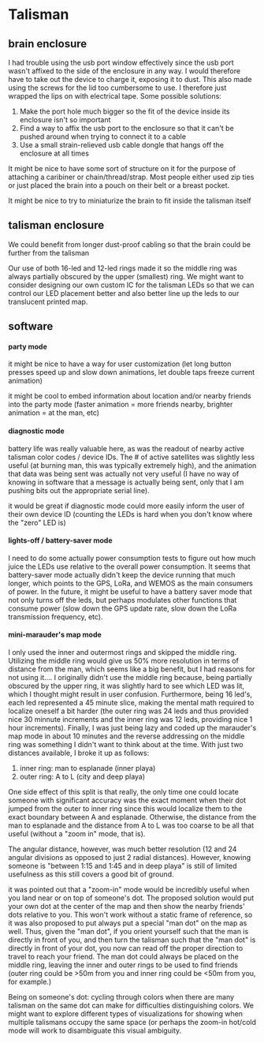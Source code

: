 # Talisman

## brain enclosure

I had trouble using the usb port window effectively since the usb port wasn't affixed to the side of the enclosure in any way. I would therefore have to take out the device to charge it, exposing it to dust. This also made using the screws for the lid too cumbersome to use. I therefore just wrapped the lips on with electrical tape. Some possible solutions:
1) Make the port hole much bigger so the fit of the device inside its enclosure isn't so important
2) Find a way to affix the usb port to the enclosure so that it can't be pushed around when trying to connect it to a cable
3) Use a small strain-relieved usb cable dongle that hangs off the enclosure at all times

It might be nice to have some sort of structure on it for the purpose of attaching a caribiner or chain/thread/strap. Most people either used zip ties or just placed the brain into a pouch on their belt or a breast pocket. 

It might be nice to try to miniaturize the brain to fit inside the talisman itself

## talisman enclosure

We could benefit from longer dust-proof cabling so that the brain could be further from the talisman

Our use of both 16-led and 12-led rings made it so the middle ring was always partially obscured by the upper (smallest) ring. We might want to consider designing our own custom IC for the talisman LEDs so that we can control our LED placement better and also better line up the leds to our translucent printed map. 

## software

#### party mode

it might be nice to have a way for user customization (let long button presses speed up and slow down animations, let double taps freeze current animation)

it might be cool to embed information about location and/or nearby friends into the party mode (faster animation = more friends nearby, brighter animation = at the man, etc)

#### diagnostic mode

battery life was really valuable here, as was the readout of nearby active talisman color codes / device IDs. The # of active satellites was slightly less useful (at burning man, this was typically extremely high), and the animation that data was being sent was actually not very useful (I have no way of knowing in software that a message is actually being sent, only that I am pushing bits out the appropriate serial line). 

it would be great if diagnostic mode could more easily inform the user of their own device ID (counting the LEDs is hard when you don't know where the "zero" LED is)

#### lights-off / battery-saver mode

I need to do some actually power consumption tests to figure out how much juice the LEDs use relative to the overall power consumption. It seems that battery-saver mode actually didn't keep the device running that much longer, which points to the GPS, LoRa, and WEMOS as the main consumers of power. In the future, it might be useful to have a battery saver mode that not only turns off the leds, but perhaps modulates other functions that consume power (slow down the GPS update rate, slow down the LoRa transmission frequency, etc). 

#### mini-marauder's map mode

I only used the inner and outermost rings and skipped the middle ring. Utilizing the middle ring would give us 50% more resolution in terms of distance from the man, which seems like a big benefit, but I had reasons for not using it.... I originally didn't use the middle ring because, being partially obscured by the upper ring, it was slightly hard to see which LED was lit, which I thought might result in user confusion. Furthermore, being 16 led's, each led represented a 45 minute slice, making the mental math required to localize oneself a bit harder (the outer ring was 24 leds and thus provided nice 30 minnute increments and the inner ring was 12 leds, providing nice 1 hour increments). Finally, I was just being lazy and coded up the marauder's map mode in about 10 minutes and the reverse addressing on the middle ring was something I didn't want to think about at the time. With just two distances available, I broke it up as follows:
  1) inner ring: man to esplanade (inner playa)
  2) outer ring: A to L (city and deep playa)

One side effect of this split is that really, the only time one could locate someone with significant accuracy was the exact moment when their dot jumped from the outer to inner ring since this would localize them to the exact boundary between A and esplanade. Otherwise, the distance from the man to esplanade and the distance from A to L was too coarse to be all that useful (without a "zoom in" mode, that is). 

The angular distance, however, was much better resolution (12 and 24 angular divisions as opposed to just 2 radial distances). However, knowing someone is "between 1:15 and 1:45 and in deep playa" is still of limited usefulness as this still covers a good bit of ground. 

it was pointed out that a "zoom-in" mode would be incredibly useful when you land near or on top of someone's dot. The proposed solution would put your own dot at the center of the map and then show the nearby friends' dots relative to you. This won't work without a static frame of reference, so it was also proposed to put always put a special "man dot" on the map as well. Thus, given the "man dot", if you orient yourself such that the man is directly in front of you, and then turn the talisman such that the "man dot" is directly in front of your dot, you now can read off the proper direction to travel to reach your friend. The man dot could always be placed on the middle ring, leaving the inner and outer rings to be used to find friends (outer ring could be >50m from you and inner ring could be <50m from you, for example.) 

Being on someone's dot: cycling through colors when there are many talisman on the same dot can make for difficulties distinguishing colors. We might want to explore different types of visualizations for showing when multiple talismans occupy the same space (or perhaps the zoom-in hot/cold mode will work to disambiguate this visual ambiguity. 
